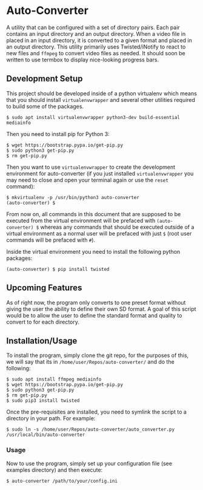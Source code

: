 # Auto-Converter

A utility that can be configured with a set of directory pairs. Each pair contains an input directory and an output directory. When a video file in placed in an input directory, it is converted to a given format and placed in an output directory. This utility primarily uses Twisted/iNotify to react to new files and `ffmpeg` to convert video files as needed. It should soon be written to use termbox to display nice-looking progress bars.

## Development Setup

This project should be developed inside of a python virtualenv which means that you should install `virtualenvwrapper` and several other utilities required to build some of the packages.

```
$ sudo apt install virtualenvwrapper python3-dev build-essential mediainfo
```

Then you need to install pip for Python 3:

```
$ wget https://bootstrap.pypa.io/get-pip.py
$ sudo python3 get-pip.py
$ rm get-pip.py
```

Then you want to use `virtualenvwrapper` to create the development environment for auto-converter (if you just installed `virtualenvwrapper` you may need to close and open your terminal again or use the `reset` command):

```
$ mkvirtualenv -p /usr/bin/python3 auto-converter
(auto-converter) $
```

From now on, all commands in this document that are supposed to be executed from the virtual environment will be prefaced with `(auto-converter) $` whereas any commands that should be executed outside of a virtual environment as a normal user will be prefaced with just `$` (root user commands will be prefaced with `#`).

Inside the virtual environment you need to install the following python packages:

```
(auto-converter) $ pip install twisted
```

## Upcoming Features

As of right now, the program only converts to one preset format without giving the user the ability to define their own SD format. A goal of this script would be to allow the user to define the standard format and quality to convert to for each directory.

## Installation/Usage

To install the program, simply clone the git repo, for the purposes of this, we will say that its in `/home/user/Repos/auto-converter/` and do the following:

```
$ sudo apt install ffmpeg mediainfo
$ wget https://bootstrap.pypa.io/get-pip.py
$ sudo python3 get-pip.py
$ rm get-pip.py
$ sudo pip3 install twisted
```

Once the pre-requisites are installed, you need to symlink the script to a directory in your path. For example:

```
$ sudo ln -s /home/user/Repos/auto-converter/auto_converter.py /usr/local/bin/auto-converter
```

### Usage

Now to use the program, simply set up your configuration file (see examples directory) and then execute:

```
$ auto-converter /path/to/your/config.ini
```
